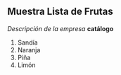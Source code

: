 ## Muestra Lista de Frutas
*Descripción de la empresa*
**catálogo**
1. Sandía
2. Naranja
3. Piña
4. Limón 	
  	
